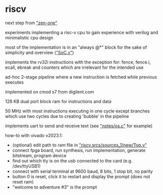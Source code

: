 # riscv
next step from ["zen-one"](https://github.com/calint/zen-one)

experiments implementing a risc-v cpu to gain experience with verilog and minimalistic cpu design

most of the implementation is in an "always @*" block for the sake of simplicity and overview (["SoC.v"](https://github.com/calint/riscv/blob/main/riscv.srcs/sources_1/new/SoC.v))

implements the rv32i instructions with the exception for: fence, fence.i, ecall, ebreak and counters which are irrelevant for the intended use

ad-hoc 2-stage pipeline where a new instruction is fetched while previous executes

implemented on cmod s7 from digilent.com

128 KB dual port block ram for instructions and data

50 MHz with most instructions executing in one cycle except branches which use two cycles due to creating 'bubble' in the pipeline

implements uart to send and receive text (see ["notes/os.c"](https://github.com/calint/riscv/blob/main/notes/os.c) for example)

how-to with vivado v2023.1:
* (optional) edit path to ram file in ["riscv.srcs/sources_1/new/Top.v"](https://github.com/calint/riscv/blob/main/riscv.srcs/sources_1/new/Top.v)
* connect fpga board, run synthesis, run implementation, generate bitstream, program device
* find out which tty is on the usb connected to the card (e.g. /dev/ttyUSB1)
* connect with serial terminal at 9600 baud, 8 bits, 1 stop bit, no parity 
* button 0 is reset, click it to restart and display the prompt (does not reset ram)
* "welcome to adventure #3" is the prompt
